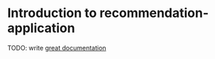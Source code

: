 # Introduction to recommendation-application

TODO: write [great documentation](http://jacobian.org/writing/great-documentation/what-to-write/)

